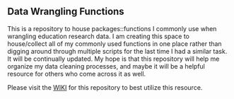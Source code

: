 ## Data Wrangling Functions

This is a repository to house packages::functions I commonly use when wrangling education research data. I am creating this space to house/collect all of my commonly used functions in one place rather than digging around through multiple scripts for the last time I had a similar task. It will be continually updated. My hope is that this repository will help me organize my data cleaning processes, and maybe it will be a helpful resource for others who come across it as well.

Please visit the [WIKI](https://github.com/Cghlewis/data-wrangling-functions/wiki) for this repository to best utilize this resource. 
